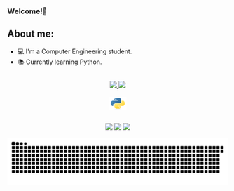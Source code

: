 ### Welcome!🙌
  ## About me:
<ul>
  <li>💻 I'm a Computer Engineering student.
  <li>📚 Currently learning Python.
</ul>

  ##
  
<div align="center">
  <a href="https://github.com/thiago-gonzalez">
  <img height="180em" src="https://github-readme-stats.vercel.app/api?username=thiago-gonzalez&show_icons=true&theme=dark&include_all_commits=true&count_private=true"/>
  <img height="180em" src="https://github-readme-stats.vercel.app/api/top-langs/?username=thiago-gonzalez&layout=compact&langs_count=7&theme=dark"/>
</div>

<div style="display: inline_block" align="center"><br>
  <img align="center" alt="Python" height="30" width="40" src="https://raw.githubusercontent.com/devicons/devicon/master/icons/python/python-original.svg">
</div>
  
  ##
 
<div align="center"> 
  <a href="https://www.linkedin.com/in/rafaella-ballerini-45875016a" target="_blank"><img src="https://img.shields.io/badge/-LinkedIn-%230077B5?style=for-the-badge&logo=linkedin&logoColor=white" target="_blank"></a> 
  <a href = "mailto:contatothiagogonzalez@gmail.com"><img src="https://img.shields.io/badge/-Gmail-%23333?style=for-the-badge&logo=gmail&logoColor=white" target="_blank"></a>
  <a href="https://instagram.com/thiagogonzalez.dev" target="_blank"><img src="https://img.shields.io/badge/-Instagram-%23E4405F?style=for-the-badge&logo=instagram&logoColor=white" target="_blank"></a>
 
  ![Snake animation](https://github.com/Thiago-Gonzalez/thiago-gonzalez/blob/output/github-contribution-grid-snake.svg)
 
</div>
